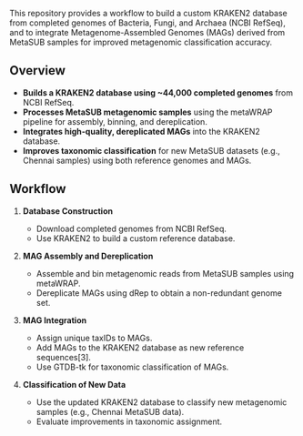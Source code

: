 This repository provides a workflow to build a custom KRAKEN2 database from completed genomes of Bacteria, Fungi, and Archaea (NCBI RefSeq), and to integrate Metagenome-Assembled Genomes (MAGs) derived from MetaSUB samples for improved metagenomic classification accuracy.

## Overview

- **Builds a KRAKEN2 database using ~44,000 completed genomes** from NCBI RefSeq.
- **Processes MetaSUB metagenomic samples** using the metaWRAP pipeline for assembly, binning, and dereplication.
- **Integrates high-quality, dereplicated MAGs** into the KRAKEN2 database.
- **Improves taxonomic classification** for new MetaSUB datasets (e.g., Chennai samples) using both reference genomes and MAGs.

## Workflow

1. **Database Construction**
   - Download completed genomes from NCBI RefSeq.
   - Use KRAKEN2 to build a custom reference database.

2. **MAG Assembly and Dereplication**
   - Assemble and bin metagenomic reads from MetaSUB samples using metaWRAP.
   - Dereplicate MAGs using dRep to obtain a non-redundant genome set.

3. **MAG Integration**
   - Assign unique taxIDs to MAGs.
   - Add MAGs to the KRAKEN2 database as new reference sequences[3].
   - Use GTDB-tk for taxonomic classification of MAGs.

4. **Classification of New Data**
   - Use the updated KRAKEN2 database to classify new metagenomic samples (e.g., Chennai MetaSUB data).
   - Evaluate improvements in taxonomic assignment.
